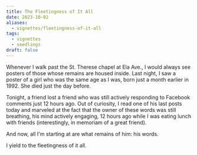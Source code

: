 ```yaml
---
title: The Fleetingness of It All
date: 2023-10-02
aliases:
  - vignettes/fleetingness-of-it-all
tags:
  - vignettes
  - seedlings
draft: false
---
```

Whenever I walk past the St. Therese chapel at Ela Ave., I would always see posters of those whose remains are housed inside. Last night, I saw a poster of a girl who was the same age as I was, born just a month earlier in 1992. She died just the day before.

Tonight, a friend lost a friend who was still actively responding to Facebook comments just 12 hours ago. Out of curiosity, I read one of his last posts today and marveled at the fact that the owner of these words was still breathing, his mind actively engaging, 12 hours ago while I was eating lunch with friends (interestingly, in memoriam of a great friend).

And now, all I'm starting at are what remains of him: his words.

I yield to the fleetingness of it all.
